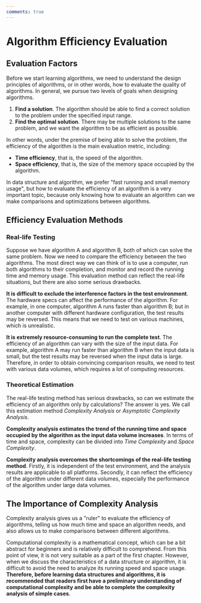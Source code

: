 ```yaml
---
comments: true
---
```


# Algorithm Efficiency Evaluation

## Evaluation Factors

Before we start learning algorithms, we need to understand the design principles of algorithms, or in other words, how to evaluate the quality of algorithms. In general, we pursue two levels of goals when designing algorithms.

1. **Find a solution**. The algorithm should be able to find a correct solution to the problem under the specified input range.
2. **Find the optimal solution**. There may be multiple solutions to the same problem, and we want the algorithm to be as efficient as possible.

In other words, under the premise of being able to solve the problem, the efficiency of the algorithm is the main evaluation metric, including:

- **Time efficiency**, that is, the speed of the algorithm.
- **Space efficiency**, that is, the size of the memory space occupied by the algorithm.

In data structure and algorithm, we prefer "fast running and small memory usage", but how to evaluate the efficiency of an algorithm is a very important topic, because only knowing how to evaluate an algorithm can we make comparisons and optimizations between algorithms.

## Efficiency Evaluation Methods

### Real-life Testing

Suppose we have algorithm A and algorithm B, both of which can solve the same problem. Now we need to compare the efficiency between the two algorithms. The most direct way we can think of is to use a computer, run both algorithms to their completion, and monitor and record the running time and memory usage. This evaluation method can reflect the real-life situations, but there are also some serious drawbacks.

**It is difficult to exclude the interference factors in the test environment**. The hardware specs can affect the performance of the algorithm. For example, in one computer, algorithm A runs faster than algorithm B; but in another computer with different hardware configuration, the test results may be reversed. This means that we need to test on various machines, which is unrealistic.

**It is extremely resource-consuming to run the complete test**. The efficiency of an algorithm can vary with the size of the input data. For example, algorithm A may run faster than algorithm B when the input data is small, but the test results may be reversed when the input data is large. Therefore, in order to obtain convincing comparison results, we need to test with various data volumes, which requires a lot of computing resources.

### Theoretical Estimation

The real-life testing method has serious drawbacks, so can we estimate the efficiency of an algorithm only by calculations? The answer is yes. We call this estimation method *Complexity Analysis* or *Asymptotic Complexity Analysis*.

**Complexity analysis estimates the trend of the running time and space occupied by the algorithm as the input data volume increases**. In terms of time and space, complexity can be divided into *Time Complexity* and *Space Complexity*.

**Complexity analysis overcomes the shortcomings of the real-life testing method**. Firstly, it is independent of the test environment, and the analysis results are applicable to all platforms. Secondly, it can reflect the efficiency of the algorithm under different data volumes, especially the performance of the algorithm under large data volumes.

## The Importance of Complexity Analysis

Complexity analysis gives us a "ruler" to evaluate the efficiency of algorithms, telling us how much time and space an algorithm needs, and also allows us to make comparisons between different algorithms.

Computational complexity is a mathematical concept, which can be a bit abstract for beginners and is relatively difficult to comprehend. From this point of view, it is not very suitable as a part of the first chapter. However, when we discuss the characteristics of a data structure or algorithm, it is difficult to avoid the need to analyze its running speed and space usage. **Therefore, before learning data structures and algorithms, it is recommended that readers first have a preliminary understanding of computational complexity and be able to complete the complexity analysis of simple cases**.
